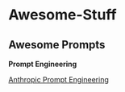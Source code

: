# Awesome-Stuff

## Awesome Prompts
**Prompt Engineering**

[Anthropic Prompt Engineering](https://docs.anthropic.com/en/docs/build-with-claude/prompt-engineering/overview)
